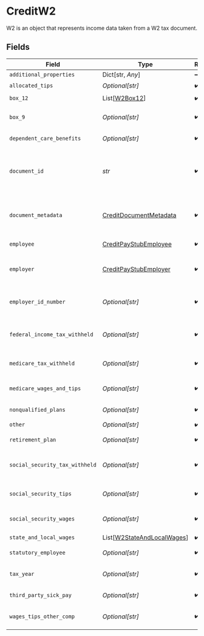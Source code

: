 # CreditW2

W2 is an object that represents income data taken from a W2 tax document.


## Fields

| Field                                                                     | Type                                                                      | Required                                                                  | Description                                                               |
| ------------------------------------------------------------------------- | ------------------------------------------------------------------------- | ------------------------------------------------------------------------- | ------------------------------------------------------------------------- |
| `additional_properties`                                                   | Dict[str, *Any*]                                                          | :heavy_minus_sign:                                                        | N/A                                                                       |
| `allocated_tips`                                                          | *Optional[str]*                                                           | :heavy_check_mark:                                                        | Allocated tips.                                                           |
| `box_12`                                                                  | List[[W2Box12](../../models/shared/w2box12.md)]                           | :heavy_check_mark:                                                        | N/A                                                                       |
| `box_9`                                                                   | *Optional[str]*                                                           | :heavy_check_mark:                                                        | Contents from box 9 on the W2.                                            |
| `dependent_care_benefits`                                                 | *Optional[str]*                                                           | :heavy_check_mark:                                                        | Dependent care benefits.                                                  |
| `document_id`                                                             | *str*                                                                     | :heavy_check_mark:                                                        | An identifier of the document referenced by the document metadata.        |
| `document_metadata`                                                       | [CreditDocumentMetadata](../../models/shared/creditdocumentmetadata.md)   | :heavy_check_mark:                                                        | Object representing metadata pertaining to the document.                  |
| `employee`                                                                | [CreditPayStubEmployee](../../models/shared/creditpaystubemployee.md)     | :heavy_check_mark:                                                        | Data about the employee.                                                  |
| `employer`                                                                | [CreditPayStubEmployer](../../models/shared/creditpaystubemployer.md)     | :heavy_check_mark:                                                        | Information about the employer on the pay stub.                           |
| `employer_id_number`                                                      | *Optional[str]*                                                           | :heavy_check_mark:                                                        | An employee identification number or EIN.                                 |
| `federal_income_tax_withheld`                                             | *Optional[str]*                                                           | :heavy_check_mark:                                                        | Federal income tax withheld for the tax year.                             |
| `medicare_tax_withheld`                                                   | *Optional[str]*                                                           | :heavy_check_mark:                                                        | Medicare tax withheld for the tax year.                                   |
| `medicare_wages_and_tips`                                                 | *Optional[str]*                                                           | :heavy_check_mark:                                                        | Wages and tips from medicare.                                             |
| `nonqualified_plans`                                                      | *Optional[str]*                                                           | :heavy_check_mark:                                                        | Nonqualified plans.                                                       |
| `other`                                                                   | *Optional[str]*                                                           | :heavy_check_mark:                                                        | Other.                                                                    |
| `retirement_plan`                                                         | *Optional[str]*                                                           | :heavy_check_mark:                                                        | Retirement plan.                                                          |
| `social_security_tax_withheld`                                            | *Optional[str]*                                                           | :heavy_check_mark:                                                        | Social security tax withheld for the tax year.                            |
| `social_security_tips`                                                    | *Optional[str]*                                                           | :heavy_check_mark:                                                        | Tips from social security.                                                |
| `social_security_wages`                                                   | *Optional[str]*                                                           | :heavy_check_mark:                                                        | Wages from social security.                                               |
| `state_and_local_wages`                                                   | List[[W2StateAndLocalWages](../../models/shared/w2stateandlocalwages.md)] | :heavy_check_mark:                                                        | N/A                                                                       |
| `statutory_employee`                                                      | *Optional[str]*                                                           | :heavy_check_mark:                                                        | Statutory employee.                                                       |
| `tax_year`                                                                | *Optional[str]*                                                           | :heavy_check_mark:                                                        | The tax year of the W2 document.                                          |
| `third_party_sick_pay`                                                    | *Optional[str]*                                                           | :heavy_check_mark:                                                        | Third party sick pay.                                                     |
| `wages_tips_other_comp`                                                   | *Optional[str]*                                                           | :heavy_check_mark:                                                        | Wages from tips and other compensation.                                   |